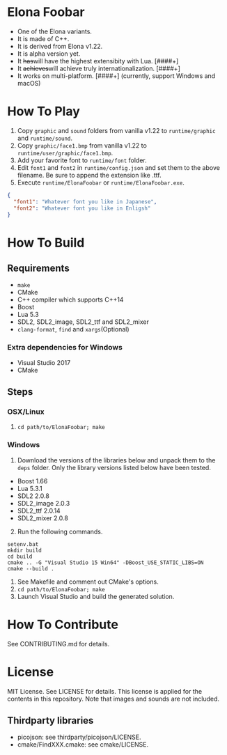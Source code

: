 # Elona Foobar

* One of the Elona variants.
* It is made of C++.
* It is derived from Elona v1.22.
* It is alpha version yet.
* It ~~has~~will have the highest extensibity with Lua. [####+]
* It ~~achieves~~will achieve truly internationalization. [####+]
* It works on multi-platform. [####+] (currently, support Windows and macOS)



# How To Play

1. Copy `graphic` and `sound` folders from vanilla v1.22 to `runtime/graphic` and `runtime/sound`.
1. Copy `graphic/face1.bmp` from vanilla v1.22 to `runtime/user/graphic/face1.bmp`.
1. Add your favorite font to `runtime/font` folder.
1. Edit `font1` and `font2` in `runtime/config.json` and set them to the above filename. Be sure to append the extension like .ttf.
1. Execute `runtime/ElonaFoobar` or `runtime/ElonaFoobar.exe`.


```json
{
  "font1": "Whatever font you like in Japanese",
  "font2": "Whatever font you like in Enligsh"
}
```



# How To Build

## Requirements

* `make`
* CMake
* C++ compiler which supports C++14
* Boost
* Lua 5.3
* SDL2, SDL2_image, SDL2_ttf and SDL2_mixer
* `clang-format`, `find` and `xargs`(Optional)


### Extra dependencies for Windows

* Visual Studio 2017
* CMake

## Steps

### OSX/Linux

1. `cd path/to/ElonaFoobar; make`

### Windows

1. Download the versions of the libraries below and unpack them to the `deps` folder. Only the library versions listed below have been tested.
- Boost 1.66
- Lua 5.3.1
- SDL2 2.0.8
- SDL2_image 2.0.3
- SDL2_ttf 2.0.14
- SDL2_mixer 2.0.8
2. Run the following commands.

```
setenv.bat
mkdir build
cd build
cmake .. -G "Visual Studio 15 Win64" -DBoost_USE_STATIC_LIBS=ON
cmake --build .
```


1. See Makefile and comment out CMake's options.
1. `cd path/to/ElonaFoobar; make`
1. Launch Visual Studio and build the generated solution.



# How To Contribute

See CONTRIBUTING.md for details.



# License

MIT License. See LICENSE for details. This license is applied for the
contents in this repository. Note that images and sounds are not included.

## Thirdparty libraries

* picojson: see thirdparty/picojson/LICENSE.
* cmake/FindXXX.cmake: see cmake/LICENSE.
